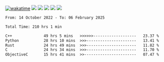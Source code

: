 [![wakatime](https://wakatime.com/badge/user/368879df-dc38-4b1a-86c4-8a2054a0e074.svg)](https://wakatime.com/@368879df-dc38-4b1a-86c4-8a2054a0e074)
<img src="https://img.shields.io/badge/Windows-0078D6?style=flat&logo=Windows&logoColor=white">
<img src="https://img.shields.io/badge/IntelliJ_IDEA-000000.svg?style=flat&logo=IntelliJ-IDEA&logoColor=white">
<img src="https://img.shields.io/badge/CLion-000000.svg?style=flat&logo=CLion&logoColor=white">
<img src="https://img.shields.io/badge/Visual_Studio_Code-007ACC?style=flat&logo=Visual-Studio-Code&logoColor=white">
<img src="https://img.shields.io/badge/Discord-5865F2?label=kano42&style=flat&logo=discord&logoColor=white">
<br>


<!--START_SECTION:waka-->

```txt
From: 14 October 2022 - To: 06 February 2025

Total Time: 210 hrs 1 min

C++              49 hrs 5 mins   >>>>>>-------------------   23.37 %
Python           28 hrs 10 mins  >>>----------------------   13.41 %
Rust             24 hrs 49 mins  >>>----------------------   11.82 %
C                24 hrs 34 mins  >>>----------------------   11.70 %
ObjectiveC       15 hrs 41 mins  >>-----------------------   07.47 %
```

<!--END_SECTION:waka-->
